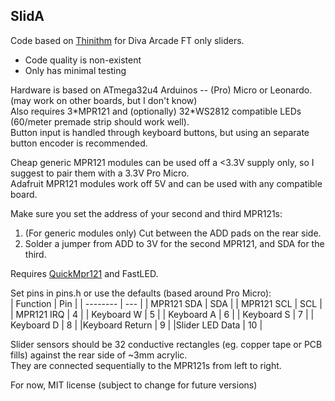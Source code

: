 ## SlidA

Code based on [Thinithm](https://github.com/somewhatlurker/thinithm) for Diva Arcade FT only sliders.

* Code quality is non-existent
* Only has minimal testing

Hardware is based on ATmega32u4 Arduinos -- (Pro) Micro or Leonardo. (may work on other boards, but I don't know)  
Also requires 3\*MPR121 and (optionally) 32\*WS2812 compatible LEDs (60/meter premade strip should work well).  
Button input is handled through keyboard buttons, but using an separate button encoder is recommended.

Cheap generic MPR121 modules can be used off a <3.3V supply only, so I suggest to pair them with a 3.3V Pro Micro.  
Adafruit MPR121 modules work off 5V and can be used with any compatible board.

Make sure you set the address of your second and third MPR121s:  
1. (For generic modules only) Cut between the ADD pads on the rear side.
2. Solder a jumper from ADD to 3V for the second MPR121, and SDA for the third.

Requires [QuickMpr121](https://github.com/somewhatlurker/QuickMpr121) and FastLED.

Set pins in pins.h or use the defaults (based around Pro Micro):  
|    Function    |    Pin    |
|    --------    |    ---    |
|   MPR121 SDA   |    SDA    |
|   MPR121 SCL   |    SCL    |
|   MPR121 IRQ   |     4     |
|   Keyboard W   |     5     |
|   Keyboard A   |     6     |
|   Keyboard S   |     7     |
|   Keyboard D   |     8     |
|Keyboard Return |     9     |
|Slider LED Data |    10     |

Slider sensors should be 32 conductive rectangles (eg. copper tape or PCB fills) against the rear side of ~3mm acrylic.  
They are connected sequentially to the MPR121s from left to right.

For now, MIT license (subject to change for future versions)